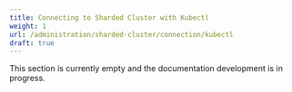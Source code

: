 ```yaml
---
title: Connecting to Sharded Cluster with Kubectl
weight: 1
url: /administration/sharded-cluster/connection/kubectl
draft: true
---
```


This section is currently empty and the documentation development is in progress.